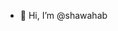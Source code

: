 - 👋 Hi, I’m @shawahab

<!---
shawahab/shawahab is a ✨ special ✨ repository because its `README.md` (this file) appears on your GitHub profile.
You can click the Preview link to take a look at your changes.
--->
